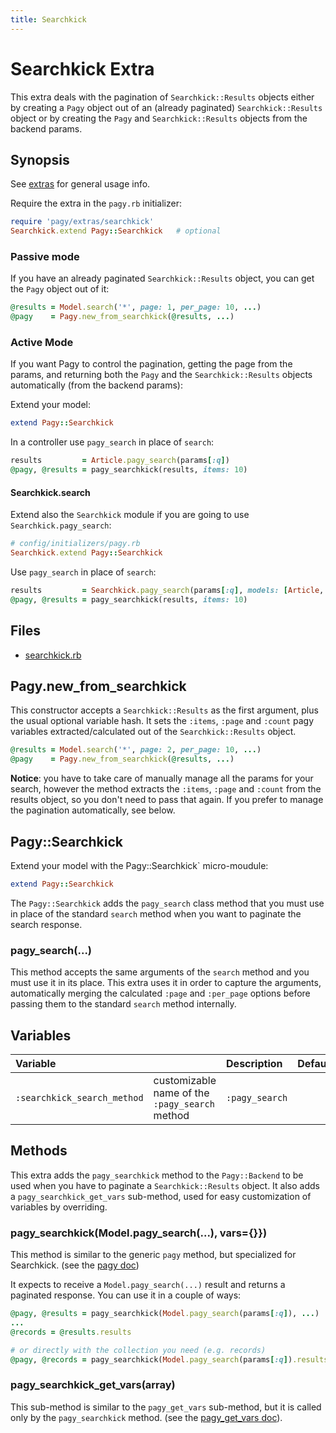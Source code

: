 ```yaml
---
title: Searchkick
---
```

# Searchkick Extra

This extra deals with the pagination of `Searchkick::Results` objects either by creating a `Pagy` object out of an (already paginated) `Searchkick::Results` object or by creating the `Pagy` and `Searchkick::Results` objects from the backend params.

## Synopsis

See [extras](../extras.md) for general usage info.

Require the extra in the `pagy.rb` initializer:

```ruby
require 'pagy/extras/searchkick'
Searchkick.extend Pagy::Searchkick   # optional
```

### Passive mode

If you have an already paginated `Searchkick::Results` object, you can get the `Pagy` object out of it:

```ruby
@results = Model.search('*', page: 1, per_page: 10, ...)
@pagy    = Pagy.new_from_searchkick(@results, ...)
```

### Active Mode

If you want Pagy to control the pagination, getting the page from the params, and returning both the `Pagy` and the `Searchkick::Results` objects automatically (from the backend params):

Extend your model:

```ruby
extend Pagy::Searchkick
```

In a controller use `pagy_search` in place of `search`:

```ruby
results         = Article.pagy_search(params[:q])
@pagy, @results = pagy_searchkick(results, items: 10)
```
   
#### Searchkick.search

Extend also the `Searchkick` module if you are going to use `Searchkick.pagy_search`:

```ruby
# config/initializers/pagy.rb
Searchkick.extend Pagy::Searchkick
```

Use `pagy_search` in place of `search`:

```ruby
results         = Searchkick.pagy_search(params[:q], models: [Article, Categories])
@pagy, @results = pagy_searchkick(results, items: 10)
```

## Files

- [searchkick.rb](https://github.com/ddnexus/pagy/blob/master/lib/pagy/extras/searchkick.rb)

## Pagy.new_from_searchkick

This constructor accepts a `Searchkick::Results` as the first argument, plus the usual optional variable hash. It sets the `:items`, `:page` and `:count` pagy variables extracted/calculated out of the `Searchkick::Results` object.

```ruby
@results = Model.search('*', page: 2, per_page: 10, ...)
@pagy    = Pagy.new_from_searchkick(@results, ...)
```

**Notice**: you have to take care of manually manage all the params for your search, however the method extracts the `:items`, `:page` and `:count` from the results object, so you don't need to pass that again. If you prefer to manage the pagination automatically, see below.

## Pagy::Searchkick

Extend your model with the Pagy::Searchkick` micro-moudule:

```ruby
extend Pagy::Searchkick
```

The `Pagy::Searchkick` adds the `pagy_search` class method that you must use in place of the standard `search` method when you want to paginate the search response.

### pagy_search(...)

This method accepts the same arguments of the `search` method and you must use it in its place. This extra uses it in order to capture the arguments, automatically merging the calculated `:page` and `:per_page` options before passing them to the standard `search` method internally.

## Variables

| Variable                    |                                                | Description    | Default |
|:----------------------------|:-----------------------------------------------|:---------------|:--------|
| `:searchkick_search_method` | customizable name of the `:pagy_search` method | `:pagy_search` |         |

## Methods

This extra adds the `pagy_searchkick` method to the `Pagy::Backend` to be used when you have to paginate a `Searchkick::Results` object. It also adds a `pagy_searchkick_get_vars` sub-method, used for easy customization of variables by overriding.

### pagy_searchkick(Model.pagy_search(...), vars={}})

This method is similar to the generic `pagy` method, but specialized for Searchkick. (see the [pagy doc](../api/backend.md#pagycollection-varsnil))

It expects to receive a `Model.pagy_search(...)` result and returns a paginated response. You can use it in a couple of ways:

```ruby
@pagy, @results = pagy_searchkick(Model.pagy_search(params[:q]), ...)
...
@records = @results.results

# or directly with the collection you need (e.g. records)
@pagy, @records = pagy_searchkick(Model.pagy_search(params[:q]).results, ...)
```

### pagy_searchkick_get_vars(array)

This sub-method is similar to the `pagy_get_vars` sub-method, but it is called only by the `pagy_searchkick` method. (see the [pagy_get_vars doc](../api/backend.md#pagy_get_varscollection-vars)).
